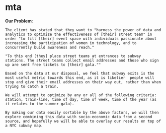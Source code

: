 # mta

**Our Problem**:

    The client has stated that they want to "harness the power of data and analytics to optimize the effectiveness of [their] street team" in order "to fill [their] event space with individuals passionate about increasing the participation of women in technology, and to concurrently build awareness and reach."

    "To this end [they] place street teams at entrances to subway stations. The street teams collect email addresses and those who sign up are sent free tickets to [their] gala.""

    Based on the data at our disposal, we feel that subway exits is the most useful metric towards this end, as it is likelier  people will stop and give their email addresses on their way out, rather than when trying to catch a train.

    We will attempt to optimize by any or all of the following criteria: station, train-line, time of day, time of week, time of the year (as it relates to the summer gala).  

    By making our data easily sortable by the above factors, we will then explore combining this data with socio-economic data from a second source, and hopefully we will be able to overlay our results on top of a NYC subway map.